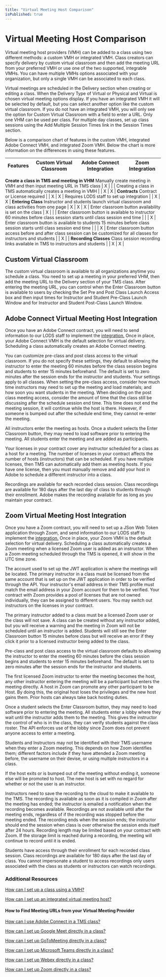 ```yaml
---
title: "Virtual Meeting Host Comparison"
isPublished: true
---
```


# Virtual Meeting Host Comparison

Virtual meeting host providers (VMH) can be added to a class using two different methods: a custom VMH or integrated VMH. Class creators can specify delivery by custom virtual classroom and then add the meeting URL from your preferred VMH or use one of the two supported, integrable VMHs. You can have multiple VMHs options associated with your organization, but only a single VMH can be associated to each class.

Virtual meetings are scheduled in the Delivery section when creating or editing a class. When the Delivery Type of Virtual or Physical and Virtual is chosen virtual meeting options display. If you have an integrated VMH it will be selected by default, but you can select another option like the custom virtual classroom. If you do not have an integrated VMH, you will only see the option for Custom Virtual Classroom with a field to enter a URL. Only one VHM can be used per class. For multiple day classes, set up class sessions using the Add Multiple Session Times link in the Session Times section. 

Below is a comparison chart of features in the custom VMH, integrated Adobe Connect VMH, and integrated Zoom VMH. Below the chart is more information on the differences in using these features.

**Features** | **Custom Virtual Classroom** | **Adobe Connect Integration** | **Zoom Integration**
-------------|----------------|----------------------------------|------------------------
**Create a class in TMS and meeting in VHM**
Manually create meeting in VMH and then input meeting URL in TMS class | X |   |   |
Creating a class in TMS automatically creates a meeting in VMH |   | X | X |
**Contracts**
Contract or License required |   | X | X |
Requires LODS staff to set up integration |   | X | X |
**Entering Class**
Instructor and students launch virtual classroom and class activities from one page | X | X | X |
Enter classroom button availability is set on the class  | X |   |   |
Enter classroom button is available to instructor 60 minutes before class session starts until class session end time  |   |   | X |
Enter classroom button is available to students 15 minutes before class session starts until class session end time  |   |   | X |
Enter classroom button access before and after class session can be customized for all classes for instructors and students  |   | X |   |
**Recording Classes**
Class session recording links available in TMS to instructors and students |   | X | X |

## Custom Virtual Classroom

The custom virtual classroom is available to all organizations anytime you schedule a class. You need to set up a meeting in your preferred VHM, then add the meeting URL to the Delivery section of your TMS class. After entering the meeting URL, you can control when the Enter Classroom button is available to users by checking the Set Pre and Post Class Launch Access box and then input times for Instructor and Student Pre-Class Launch Window and for Instructor and Student Post-Class Launch Window.

## Adobe Connect Virtual Meeting Host Integration

Once you have an Adobe Connect contract, you will need to send information to our LODS staff to implement the [integration.](/tms/tms-administrators/classes/virtual-meetings/integrated-virtual-meetings.md) Once in place, your Adobe Connect VMH is the default selection for virtual delivery. Scheduling a class automatically creates an Adobe Connect meeting. 

You can customize pre-class and post class access to the virtual classroom. If you do not specify these settings, they default to allowing the instructor to enter the meeting 60 minutes before the class session begins and students to enter 15 minutes beforehand. The default is set to zero minutes after the session ends for the instructor and students. Your settings apply to all classes. When setting the pre-class access, consider how much time instructors may need to set up the meeting and load materials; and how soon you want students in the meeting. When deciding on the post class meeting access, consider the amount of time that the class still be discussing after the schedule session end time. This time does not end the meeting session, it will continue while the host is there. However, if someone is bumped out after the schedule end time, they cannot re-enter the meeting.

All instructors enter the meeting as hosts. Once a student selects the Enter Classroom button, they may need to load software prior to entering the meeting. All students enter the meeting and are added as participants.

Your licenses in your contract cover any instructor scheduled for a class as a host for a meeting. The number of licenses in your contract affects the number of hosts (instructors) that can be scheduled. If you have multiple licenses, then TMS can automatically add them as meeting hosts. If you have one license, then you must manually remove and add your host in Adobe to schedule a different instructor into a class.

Recordings are available for each recorded class session. Class recordings are available for 180 days after the last day of class to students through their enrollment. Adobe makes the recording available for as long as you maintain your contract. 

## Zoom Virtual Meeting Host Integration

Once you have a Zoom contract, you will need to set up a JSon Web Token application through Zoom, and send information to our LODS staff to implement the [integration.](/tms/tms-administrators/classes/virtual-meetings/integrated-virtual-meetings.md) Once in place, your Zoom VMH is the default selection for virtual delivery. Scheduling a class automatically creates a Zoom meeting when a licensed Zoom user is added as an instructor. When a Zoom meeting scheduled through the TMS is opened, it will show in the UTC time zone.

The account used to set up the JWT application is where the meetings will be located. The primary instructor in a class must be licensed from the same account that is set up on the JWT application in order to be verified through the API. Your instructor's email address in their TMS profile must match the email address in your Zoom account for them to be verified. Your contract with Zoom provides a pool of licenses that are not owned individually, they can be assigned to different users. You may switch out instructors on the licenses in your contract.  

The primary instructor added to a class must be a licensed Zoom user or the class will not save. A class can be created without any instructor added, but you will receive a warning and the meeting in Zoom will not be scheduled until an instructor is added. Students will still see the Enter Classroom button 15 minutes before class but will receive an error if they click it prior to a licensed instructor being added to the class. 

Pre-class and post class access to the virtual classroom defaults to allowing the instructor to enter the meeting 60 minutes before the class session begins and students to enter 15 minutes beforehand. The default is set to zero minutes after the session ends for the instructor and students. 

The first licensed Zoom instructor to enter the meeting becomes the host, any other instructor entering the meeting will be a participant but enters the meeting directly. A host in Zoom can promote any other participant to be Host. By doing this, the original host loses the privileges and the new host gains them. Prior hosts can always take back hosting duties. 

Once a student selects the Enter Classroom button, they may need to load software prior to entering the meeting. All students enter a lobby where they wait until the instructor adds them to the meeting. This gives the instructor the control of who is in the class, they can verify students against the class roster. The API enforces use of the lobby since Zoom does not prevent anyone access to enter a meeting. 

Students and Instructors may not be identified with their TMS username when they enter a Zoom meeting. This depends on how Zoom identifies them; different factors include if they have attended a Zoom meeting before, the username on their devise, or using multiple instructors in a class. 

If the host exits or is bumped out of the meeting without ending it, someone else will be promoted to host. The new host is set with no regard for whether or not the user is an instructor. 

Instructors need to save the recording to the cloud to make it available to the TMS. The recording is available as soon as it is compiled in Zoom after the meeting has ended; the instructor is emailed a notification when the recording becomes available. Recordings are not available until after the meeting ends, regardless of if the recording was stopped before the meeting ended. The recording ends when the session ends; the instructor should end the session when class is over otherwise the session ends itself after 24 hours. Recording length may be limited based on your contract with Zoom. If the storage limit is reached during a recording, the meeting will continue to record until it is ended. 

Students have access through their enrollment for each recorded class session. Class recordings are available for 180 days after the last day of class. You cannot impersonate a student to access recordings only users associated with the class as students or instructors can watch recordings.

### Additional Resources
 
[How can I set up a class using a VMH?](https://docs.learnondemandsystems.com/tms/tms-administrators/classes/virtual-meetings/integratevirtualmeetingprovider.md) 

[How can I set up an integrated virtual meeting host?](/tms/tms-administrators/classes/virtual-meetings/integrated-virtual-meetings.md)

#### How to Find Meeting URLs from your Virtual Meeting Provider 

[How can I use Adobe Connect in a TMS class?](/tms/tms-administrators/classes/virtual-meetings/streaming-adobeconnect.md)

[How can I set up Google Meet directly in a class?](/tms/tms-administrators/classes/virtual-meetings/streaming-googlemeet.md)

[How can I set up GoToMeeting directly in a class?](/tms/tms-administrators/classes/virtual-meetings/streaming-gotomeeting.md)

[How can I set up Microsoft Teams directly in a class?](/tms/tms-administrators/classes/virtual-meetings/streaming-teams.md)

[How can I set up Webex directly in a class?](/tms/tms-administrators/classes/virtual-meetings/streaming-webex.md)

[How can I set up Zoom directly in a class?](/tms/tms-administrators/classes/virtual-meetings/streaming-zoom.md)
